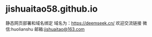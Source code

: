 # jishuaitao58.github.io
静态网页部署和域名绑定
域名为：https://deemseek.cn/
欢迎交流链接
微信:huolianshu
邮箱:jishuaitao@163.com

